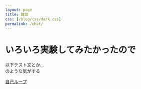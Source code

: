 ```yaml
---
layout: page
title: 雑談
css: [/blog/css/dark.css]
permalink: /chat/
---
```


<!--
<style>
    .page-link {
        color: #00c000;
    }
    body {
        background-color: #404048;
        color : #fff;
    }
    h1 {
        background: linear-gradient(transparent 90%, #0017c2 90%);
    }
</style>
-->



<h1>いろいろ実験してみたかったので</h1>
以下テスト文とか...<br>
のような気がする

[自己ループ](.)
